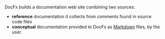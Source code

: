 DocFx builds a documentation web site combining two sources: 
- **reference** documentation it collects from comments found in source code files
- **conceptual** documentation provided to DocFx as [Markdown](https://en.wikipedia.org/wiki/Markdown) files, by the user.

